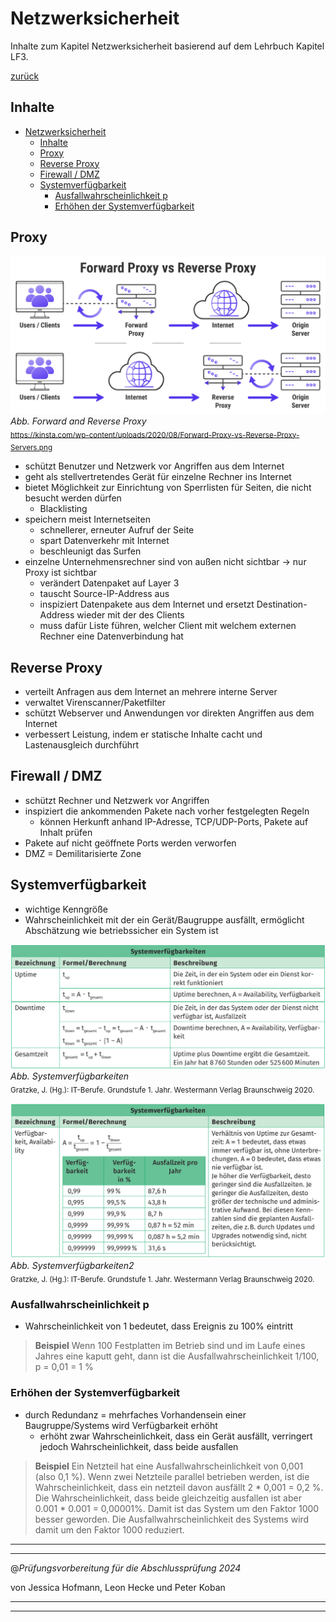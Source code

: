 # Netzwerksicherheit
Inhalte zum Kapitel Netzwerksicherheit basierend auf dem Lehrbuch Kapitel LF3.

[zurück](/LF03/lf3.md)

## Inhalte

- [Netzwerksicherheit](#netzwerksicherheit)
  - [Inhalte](#inhalte)
  - [Proxy](#proxy)
  - [Reverse Proxy](#reverse-proxy)
  - [Firewall / DMZ](#firewall--dmz)
  - [Systemverfügbarkeit](#systemverfügbarkeit)
    - [Ausfallwahrscheinlichkeit p](#ausfallwahrscheinlichkeit-p)
    - [Erhöhen der Systemverfügbarkeit](#erhöhen-der-systemverfügbarkeit)


## Proxy

![Alt Proxy](/LF03/images/proxy.png)<br>
*Abb. Forward and Reverse Proxy*<br>
<sub>https://kinsta.com/wp-content/uploads/2020/08/Forward-Proxy-vs-Reverse-Proxy-Servers.png</sub>

+ schützt Benutzer und Netzwerk vor Angriffen aus dem Internet
+ geht als stellvertretendes Gerät für einzelne Rechner ins Internet 
+ bietet Möglichkeit zur Einrichtung von Sperrlisten für Seiten, die nicht besucht werden dürfen
  + Blacklisting
+ speichern meist Internetseiten
  + schnellerer, erneuter Aufruf der Seite
  + spart Datenverkehr mit Internet
  + beschleunigt das Surfen
+ einzelne Unternehmensrechner sind von außen nicht sichtbar -> nur Proxy ist sichtbar
  + verändert Datenpaket auf Layer 3
  + tauscht Source-IP-Address aus
  + inspiziert Datenpakete aus dem Internet und ersetzt Destination-Address wieder mit der des Clients
  + muss dafür Liste führen, welcher Client mit welchem externen Rechner eine Datenverbindung hat

## Reverse Proxy
+ verteilt Anfragen aus dem Internet an mehrere interne Server
+ verwaltet Virenscanner/Paketfilter
+ schützt Webserver und Anwendungen vor direkten Angriffen aus dem Internet
+ verbessert Leistung, indem er statische Inhalte cacht und Lastenausgleich durchführt

## Firewall / DMZ

+ schützt Rechner und Netzwerk vor Angriffen
+ inspiziert die ankommenden Pakete nach vorher festgelegten Regeln
  + können Herkunft anhand IP-Adresse, TCP/UDP-Ports, Pakete auf Inhalt prüfen
+ Pakete auf nicht geöffnete Ports werden verworfen
+ DMZ = Demilitarisierte Zone

## Systemverfügbarkeit

+ wichtige Kenngröße
+ Wahrscheinlichkeit mit der ein Gerät/Baugruppe ausfällt, ermöglicht Abschätzung wie betriebssicher ein System ist

![Alt Verfügbarkeiten](/LF03/images/verfuegbarkeiten1.png)<br>
*Abb. Systemverfügbarkeiten*<br>
<sub>Gratzke, J. (Hg.): IT-Berufe. Grundstufe 1. Jahr. Westermann Verlag Braunschweig 2020. </sub>

![Alt Verfügbarkeiten2](/LF03/images/verfuegbarkeiten2.png)<br>
*Abb. Systemverfügbarkeiten2*<br>
<sub>Gratzke, J. (Hg.): IT-Berufe. Grundstufe 1. Jahr. Westermann Verlag Braunschweig 2020. </sub>

### Ausfallwahrscheinlichkeit p
+ Wahrscheinlichkeit von 1 bedeutet, dass Ereignis zu 100% eintritt

> **Beispiel** Wenn 100 Festplatten im Betrieb sind und im Laufe eines Jahres eine kaputt geht, dann ist die Ausfallwahrscheinlichkeit 1/100, p = 0,01 = 1 %

### Erhöhen der Systemverfügbarkeit
+ durch Redundanz = mehrfaches Vorhandensein einer Baugruppe/Systems wird Verfügbarkeit erhöht
  + erhöht zwar Wahrscheinlichkeit, dass ein Gerät ausfällt, verringert jedoch Wahrscheinlichkeit, dass beide ausfallen

>**Beispiel** Ein Netzteil hat eine Ausfallwahrscheinlichkeit von 0,001 (also 0,1 %). Wenn zwei Netzteile parallel betrieben werden, ist die Wahrscheinlichkeit, dass ein netzteil davon ausfällt 2 * 0,001 = 0,2 %. Die Wahrscheinlichkeit, dass beide gleichzeitig ausfallen ist aber 0.001 * 0.001 = 0,00001%. Damit ist das System um den Faktor 1000 besser geworden. Die Ausfallwahrscheinlichkeit des Systems wird damit um den Faktor 1000 reduziert.

---
---

@_Prüfungsvorbereitung für die Abschlussprüfung 2024_

von Jessica Hofmann, Leon Hecke und Peter Koban

---
---
